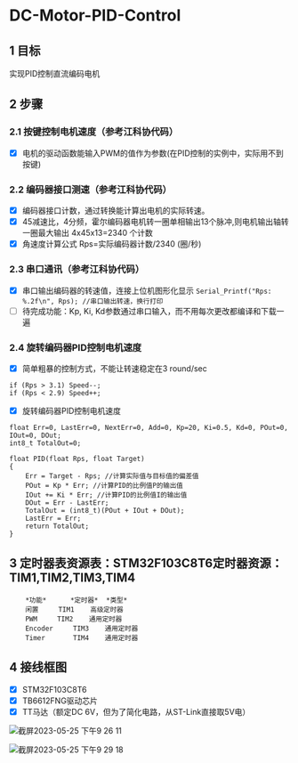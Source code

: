 # DC-Motor-PID-Control

## 1 目标
实现PID控制直流编码电机

## 2 步骤
### 2.1 按键控制电机速度（参考江科协代码）
- [x] 电机的驱动函数能输入PWM的值作为参数(在PID控制的实例中，实际用不到按键)

### 2.2 编码器接口测速（参考江科协代码）
- [x] 编码器接口计数，通过转换能计算出电机的实际转速。
- [x] 45减速比，4分频，霍尔编码器电机转一圈单相输出13个脉冲,则电机输出轴转一圈最大输出 4x45x13=2340 个计数
- [x] 角速度计算公式 Rps=实际编码器计数/2340 (圈/秒)

### 2.3 串口通讯（参考江科协代码）
- [x] 串口输出编码器的转速值，连接上位机图形化显示 
```Serial_Printf("Rps: %.2f\n", Rps); //串口输出转速，换行打印```
- [ ] 待完成功能：Kp, Ki, Kd参数通过串口输入，而不用每次更改都编译和下载一遍

### 2.4 旋转编码器PID控制电机速度
- [x] 简单粗暴的控制方式，不能让转速稳定在3 round/sec
```
if (Rps > 3.1) Speed--;
if (Rps < 2.9) Speed++;
```
- [x] 旋转编码器PID控制电机速度
```
float Err=0, LastErr=0, NextErr=0, Add=0, Kp=20, Ki=0.5, Kd=0, POut=0, IOut=0, DOut;
int8_t TotalOut=0;

float PID(float Rps, float Target)
{
	Err = Target - Rps; //计算实际值与目标值的偏差值
	POut = Kp * Err; //计算PID的比例值P的输出值
	IOut += Ki * Err; //计算PID的比例值I的输出值
	DOut = Err - LastErr;
	TotalOut = (int8_t)(POut + IOut + DOut);
	LastErr = Err;
	return TotalOut;
}
```

## 3 定时器表资源表：STM32F103C8T6定时器资源：TIM1,TIM2,TIM3,TIM4
```	
	*功能*	  *定时器*	 *类型*
	闲置	   TIM1	   高级定时器
	PWM	    TIM2    通用定时器	
	Encoder	    TIM3    通用定时器	
	Timer	    TIM4    通用定时器	
```
## 4 接线框图
- [x] STM32F103C8T6
- [x] TB6612FNG驱动芯片
- [x] TT马达（额定DC 6V，但为了简化电路，从ST-Link直接取5V电）

![截屏2023-05-25 下午9 26 11](https://github.com/Kevinyym/DC-Motor-PID-Control/assets/101639215/70501e9c-0ded-49f7-b84e-91fe3f6ec45b)

![截屏2023-05-25 下午9 29 18](https://github.com/Kevinyym/DC-Motor-PID-Control/assets/101639215/1a99db1c-61d8-4b7c-859d-89d0d5e69765)
